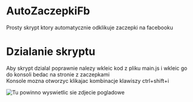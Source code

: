 # AutoZaczepkiFb
Prosty skrypt ktory automatycznie odklikuje zaczepki na facebooku

# Dzialanie skryptu
Aby skrypt dzialal poprawnie nalezy wkleic kod z pliku main.js i wkleic go do konsoli bedac na stronie z zaczepkami <br/>
Konsole mozna otworzyc klikajac kombinacje klawiszy ctrl+shift+i

![Tu powinno wyswietlic sie zdjecie pogladowe](https://previews-te.wetransfer.net/file/wetransfer/p1ot/79b88b425788a8d36d22dbbba519efb520220210144811/hl-8857622700?height=512&source=storm&url=https%3A%2F%2Fstorm-eu-west-1.wetransfer.net%2Ffiles%2FeyJfcmFpbHMiOnsibWVzc2FnZSI6IkJBaHNLd2lYWTQwUEFnQT0iLCJleHAiOm51bGwsInB1ciI6ImludGVybmFsX2ZpbGVfZG93bmxvYWQifX0--c459ff53d8ae94b662675d40a0a3bbd0b4c6b7d3a910304bd9adafbf76d45ae6%3Ftoken%3DeyJhbGciOiJIUzI1NiJ9.eyJzdG9ybS5zZmUiOiJleUpmY21GcGJITWlPbnNpYldWemMyRm5aU0k2SWtKQmFITkxkMmxZV1RRd1VFRm5RVDBpTENKbGVIQWlPbTUxYkd3c0luQjFjaUk2SW1sdWRHVnlibUZzWDJacGJHVmZaRzkzYm14dllXUWlmWDAtLWM0NTlmZjUzZDhhZTk0YjY2MjY3NWQ0MGEwYTNiYmQwYjRjNmI3ZDNhOTEwMzA0YmQ5YWRhZmJmNzZkNDVhZTYiLCJleHAiOjE2NDQ1MDgxMDYsImlhdCI6MTY0NDUwNDUwNiwia2lkIjoiV1V0eCJ9.bd6zjo079tllI3VTCziZt66De8wKnra7BqyMNu2-A50&width=512&s=e191e3ae631af9607ea23f3a5e27cb5414eda6cc&Expires=1644508106&Signature=DYDbW8lYdX89zMTKxU86~UaaHj-9zP0Jc3qAnb1~USTMXcCM3WfP35s7~kCHwyMeZ06sb2ZAz7rILy~XruoSSnwkb8syHAYspuJxLmiXkmkpkzpPmMfsCKflzZSuLIVNyupfjzQcV1vsUbKVlkp5R1KM0oeNjyrCrR9wCgdo6v9YH7H4ZgjfBGMZLvKTWe~Oof7QecFshMn3JuvBmRJ8iYw3lgSInlrwWpqDKDI6T5Lrms~WSC7Ybnu4~6tWnC0QT11qFENqYOS8HpzV-8Frg6Uwz1wSdue2qNcSvft2rwr8wmmOMjf4i6pUWJegRLTtU9nGCvwqiFfcL9RjJpuRiA__&Key-Pair-Id=APKAIRLQFERKGUWFG7GQ)
